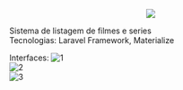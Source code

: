 <p align="center"><img src="https://laravel.com/assets/img/components/logo-laravel.svg"></p>

Sistema de listagem de filmes e series <br>
Tecnologias: Laravel Framework, Materialize

Interfaces: 
![1](https://user-images.githubusercontent.com/35781248/35456129-9b6a3ac2-02bb-11e8-91c6-40503688a44e.jpg)
<br>
![2](https://user-images.githubusercontent.com/35781248/35456130-9b9fcab6-02bb-11e8-8085-d6df1d546664.jpg)
<br>
![3](https://user-images.githubusercontent.com/35781248/35456131-9bcb8f02-02bb-11e8-87f6-dda71faad8bc.jpg)
